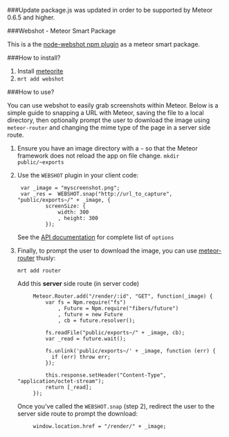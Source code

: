 ###Update
package.js was updated in order to be supported by  Meteor 0.6.5 and higher.

###Webshot - Meteor Smart Package

This is a the [node-webshot npm plugin](https://npmjs.org/package/webshot) as a meteor smart package.

###How to install?

1. Install [meteorite](https://github.com/oortcloud/meteorite)
2. `mrt add webshot`

###How to use?

You can use webshot to easily grab screenshots within Meteor. Below is a simple guide to snapping a URL with Meteor, saving the file to a local directory, then optionally prompt the user to download the image using `meteor-router` and changing the mime type of the page in a server side route.

1. Ensure you have an image directory with a `~` so that the Meteor framework does not reload the app on file change.
	`mkdir public/~exports`

2. Use the `WEBSHOT` plugin in your client code:

		var _image = "myscreenshot.png";
		var _res =  WEBSHOT.snap("http://url_to_capture", "public/exports~/" + _image, {
				screenSize: {
					width: 300
					, height: 300
				});

	See the [API documentation](https://npmjs.org/package/webshot) for complete list of `options`

3. Finally, to prompt the user to download the image, you can use [meteor-router](https://github.com/tmeasday/meteor-router) thusly:

	`mrt add router`
	
	Add this **server** side route (in server code)

			Meteor.Router.add("/render/:id", "GET", function(_image) {
				var fs = Npm.require("fs")
					, Future = Npm.require("fibers/future")
					, future = new Future
					, cb = future.resolver();
	
				fs.readFile("public/exports~/" + _image, cb);
				var _read = future.wait();
	
				fs.unlink('public/exports~/' + _image, function (err) {
				  if (err) throw err;
				});
	
				this.response.setHeader("Content-Type", "application/octet-stream");
				return [_read];
			});

	Once you've called the `WEBSHOT.snap` (step 2), redirect the user to the server side route to prompt the download:

			window.location.href = "/render/" + _image;
